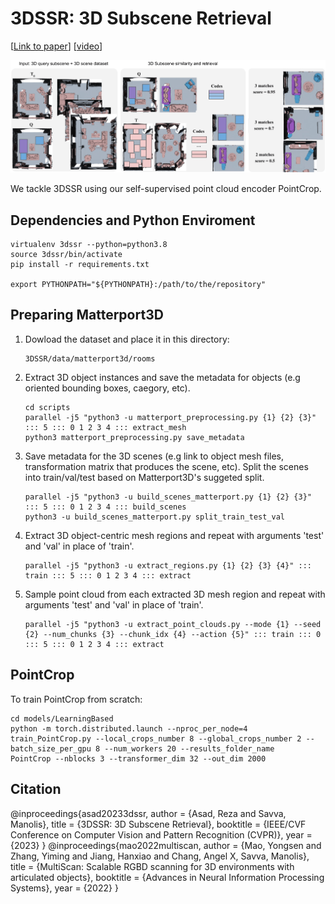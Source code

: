 # 3DSSR: 3D Subscene Retrieval
[[Link to paper]] [[video]]

<img src="https://github.com/reza-asad/3DSSR/blob/master/figures/3DSSROverview.png"/>

We tackle 3DSSR using our self-supervised point cloud encoder PointCrop.

## Dependencies and Python Enviroment
```
virtualenv 3dssr --python=python3.8
source 3dssr/bin/activate
pip install -r requirements.txt

export PYTHONPATH="${PYTHONPATH}:/path/to/the/repository"
```

## Preparing Matterport3D
1. Dowload the dataset and place it in this directory:
    ```
    3DSSR/data/matterport3d/rooms
    ```
3. Extract 3D object instances and save the metadata for objects (e.g oriented bounding boxes, caegory, etc).
    ```
    cd scripts
    parallel -j5 "python3 -u matterport_preprocessing.py {1} {2} {3}" ::: 5 ::: 0 1 2 3 4 ::: extract_mesh
    python3 matterport_preprocessing.py save_metadata
    ```
3. Save metadata for the 3D scenes (e.g link to object mesh files, transformation matrix that produces the scene, etc). Split the scenes into train/val/test based on Matterport3D's suggeted split.
    ```
    parallel -j5 "python3 -u build_scenes_matterport.py {1} {2} {3}" ::: 5 ::: 0 1 2 3 4 ::: build_scenes
    python3 -u build_scenes_matterport.py split_train_test_val
    ```
4. Extract 3D object-centric mesh regions and repeat with arguments 'test' and 'val' in place of 'train'.
    ```
    parallel -j5 "python3 -u extract_regions.py {1} {2} {3} {4}" ::: train ::: 5 ::: 0 1 2 3 4 ::: extract
    ```
5. Sample point cloud from each extracted 3D mesh region and repeat with arguments 'test' and 'val' in place of 'train'.
    ```
    parallel -j5 "python3 -u extract_point_clouds.py --mode {1} --seed {2} --num_chunks {3} --chunk_idx {4} --action {5}" ::: train ::: 0 ::: 5 ::: 0 1 2 3 4 ::: extract
    ```

## PointCrop
To train PointCrop from scratch:
```
cd models/LearningBased
python -m torch.distributed.launch --nproc_per_node=4 train_PointCrop.py --local_crops_number 8 --global_crops_number 2 --batch_size_per_gpu 8 --num_workers 20 --results_folder_name
PointCrop --nblocks 3 --transformer_dim 32 --out_dim 2000 
```
## Citation
@inproceedings{asad20233dssr,
    author = {Asad, Reza and Savva, Manolis},
    title = {3DSSR: 3D Subscene Retrieval},
    booktitle = {IEEE/CVF Conference on Computer Vision and Pattern Recognition (CVPR)},
    year = {2023}
}
    @inproceedings{mao2022multiscan,
        author = {Mao, Yongsen and Zhang, Yiming and Jiang, Hanxiao and Chang, Angel X, Savva, Manolis},
        title = {MultiScan: Scalable RGBD scanning for 3D environments with articulated objects},
        booktitle = {Advances in Neural Information Processing Systems},
        year = {2022}
    }


[Link to paper]: https://openaccess.thecvf.com/content/CVPR2023W/StruCo3D/papers/Asad_3DSSR_3D_Subscene_Retrieval_CVPRW_2023_paper.pdf 
[video]: https://www.youtube.com/watch?v=jMZFzJnu6Sk
[RA]: https://reza-asad.github.io/
[MS]: https://msavva.github.io/
